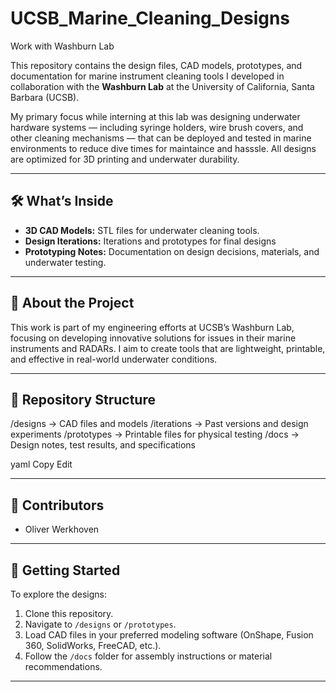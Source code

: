 # UCSB_Marine_Cleaning_Designs
Work with Washburn Lab

This repository contains the design files, CAD models, prototypes, and documentation for marine instrument cleaning tools I developed in collaboration with the **Washburn Lab** at the University of California, Santa Barbara (UCSB).

My primary focus while interning at this lab was designing underwater hardware systems — including syringe holders, wire brush covers, and other cleaning mechanisms — that can be deployed and tested in marine environments to reduce dive times for maintaince and hasssle. All designs are optimized for 3D printing and underwater durability.

---

## 🛠 What’s Inside

- **3D CAD Models:** STL files for underwater cleaning tools.
- **Design Iterations:** Iterations and prototypes for final designs
- **Prototyping Notes:** Documentation on design decisions, materials, and underwater testing.

---

## 🌊 About the Project

This work is part of my engineering efforts at UCSB’s Washburn Lab, focusing on developing innovative solutions for issues in their marine instruments and RADARs. I aim to create tools that are lightweight, printable, and effective in real-world underwater conditions.

---

## 📂 Repository Structure

/designs → CAD files and models
/iterations → Past versions and design experiments
/prototypes → Printable files for physical testing
/docs → Design notes, test results, and specifications

yaml
Copy
Edit

---

## 🤝 Contributors

- Oliver Werkhoven

---

## 🚀 Getting Started

To explore the designs:
1. Clone this repository.
2. Navigate to `/designs` or `/prototypes`.
3. Load CAD files in your preferred modeling software (OnShape, Fusion 360, SolidWorks, FreeCAD, etc.).
4. Follow the `/docs` folder for assembly instructions or material recommendations.

---
